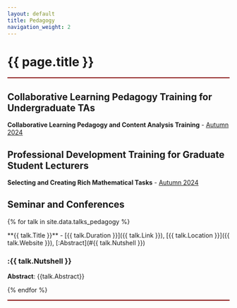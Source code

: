 ```yaml
---
layout: default
title: Pedagogy
navigation_weight: 2
---
```




<div style="border-bottom: 2px  solid #800000;">

# {{ page.title }}

</div>





<div style="border-bottom: 2px  solid #800000;">


## Collaborative Learning Pedagogy Training for Undergraduate TAs

**Collaborative Learning Pedagogy and Content Analysis Training** - [Autumn 2024]()

## Professional Development Training for Graduate Student Lecturers

**Selecting and Creating Rich Mathematical Tasks** - [Autumn 2024]()

<!--## Exploratory Teaching Group: Discussion on Implementing Alternate Grading and Redesigning Assessment in Math-->

## Seminar and Conferences

{% for talk in site.data.talks_pedagogy %}
<div class="course">
**{{ talk.Title }}** - [{{ talk.Duration }}]({{ talk.Link }}), [{{ talk.Location }}]({{ talk.Website }}), [:Abstract](#{{ talk.Nutshell }})

### :{{ talk.Nutshell }}

__Abstract__: {{talk.Abstract}}
</div>
{% endfor %}

<p></p>

</div>
